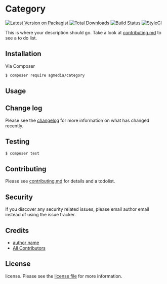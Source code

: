 # Category

[![Latest Version on Packagist][ico-version]][link-packagist]
[![Total Downloads][ico-downloads]][link-downloads]
[![Build Status][ico-travis]][link-travis]
[![StyleCI][ico-styleci]][link-styleci]

This is where your description should go. Take a look at [contributing.md](contributing.md) to see a to do list.

## Installation

Via Composer

``` bash
$ composer require agmedia/category
```

## Usage

## Change log

Please see the [changelog](changelog.md) for more information on what has changed recently.

## Testing

``` bash
$ composer test
```

## Contributing

Please see [contributing.md](contributing.md) for details and a todolist.

## Security

If you discover any security related issues, please email author email instead of using the issue tracker.

## Credits

- [author name][link-author]
- [All Contributors][link-contributors]

## License

license. Please see the [license file](license.md) for more information.

[ico-version]: https://img.shields.io/packagist/v/agmedia/category.svg?style=flat-square
[ico-downloads]: https://img.shields.io/packagist/dt/agmedia/category.svg?style=flat-square
[ico-travis]: https://img.shields.io/travis/agmedia/category/master.svg?style=flat-square
[ico-styleci]: https://styleci.io/repos/12345678/shield

[link-packagist]: https://packagist.org/packages/agmedia/category
[link-downloads]: https://packagist.org/packages/agmedia/category
[link-travis]: https://travis-ci.org/agmedia/category
[link-styleci]: https://styleci.io/repos/12345678
[link-author]: https://github.com/agmedia
[link-contributors]: ../../contributors
